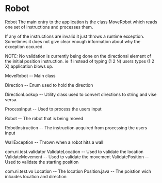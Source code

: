 Robot
=====

Robot
The main entry to the application is the class MoveRobot which reads one set of instructions and processes them.

If any of the instructions are invalid it just throws a runtime exception. Sometimes it does not give clear enough
information about why the exception occured.

NOTE: No validation is currently being done on the directional element of the initial position instruction. ie if instead of
typing (1 2 N) users types (1 2 X) application blows up.

MoveRobot -- Main class

Direction -- Enum used to hold the direction 

DirectionLookup -- Utility class used to convert directions to string and vise versa. 

ProcessInput -- Used to process the users input

Robot -- The robot that is being moved 

RobotInstruction -- The instruction acquired from processing the users input

WallException -- Thrown when a robot hits a wall

com.ni.test.validator
ValidateLocation  -- Used to validate the location
ValidateMovement  -- Used to validate the movement
ValidatePosition -- Used to validate the starting position

com.ni.test.vo
Location -- The location
Position.java -- The poistion wich inlcudes location and direction

